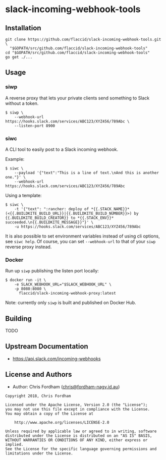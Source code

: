 # slack-incoming-webhook-tools

## Installation

```
git clone https://github.com/flaccid/slack-incoming-webhook-tools.git \
  "$GOPATH/src/github.com/flaccid/slack-incoming-webhook-tools"
cd "$GOPATH/src/github.com/flaccid/slack-incoming-webhook-tools"
go get ./...
```

## Usage

### siwp

A reverse proxy that lets your private clients send something to Slack without a token.

    $ siwp \
        --webhook-url https://hooks.slack.com/services/ABC123/XYZ456/789Abc \
        --listen-port 8900

### siwc

A CLI tool to easily post to a Slack incoming webhook.

Example:

    $ siwc \
        --payload '{"text":"This is a line of text.\nAnd this is another one."}' \
        --webhook-url https://hooks.slack.com/services/ABC123/XYZ456/789Abc

Using a template:

    $ siwc \
        -t '{"text": ":rancher: deploy of *{{.STACK_NAME}}* (<{{.BUILDKITE_BUILD_URL}}|{{.BUILDKITE_BUILD_NUMBER}}>) by {{.BUILDKITE_BUILD_CREATOR}} to *{{.STACK_ENV}}* succeeded.\n{{.BUILDKITE_MESSAGE}}"}' \
        -u https://hooks.slack.com/services/ABC123/XYZ456/789Abc

It is also possible to set environment variables instead of using cli options, see `siwc help`. Of course, you can set `--webhook-url` to that of your `siwp` reverse proxy instead.

### Docker

Run up `siwp` publishing the listen port locally:

    $ docker run -it \
        -e SLACK_WEBHOOK_URL="$SLACK_WEBHOOK_URL" \
        -p 8080:8080 \
          flaccid/slack-incoming-webhook-proxy:latest

Note: currently only `siwp` is built and published on Docker Hub.

## Building

TODO

## Upstream Documentation

- https://api.slack.com/incoming-webhooks

License and Authors
-------------------
- Author: Chris Fordham (<chris@fordham-nagy.id.au>)

```text
Copyright 2018, Chris Fordham

Licensed under the Apache License, Version 2.0 (the "License");
you may not use this file except in compliance with the License.
You may obtain a copy of the License at

    http://www.apache.org/licenses/LICENSE-2.0

Unless required by applicable law or agreed to in writing, software
distributed under the License is distributed on an "AS IS" BASIS,
WITHOUT WARRANTIES OR CONDITIONS OF ANY KIND, either express or implied.
See the License for the specific language governing permissions and
limitations under the License.
```
